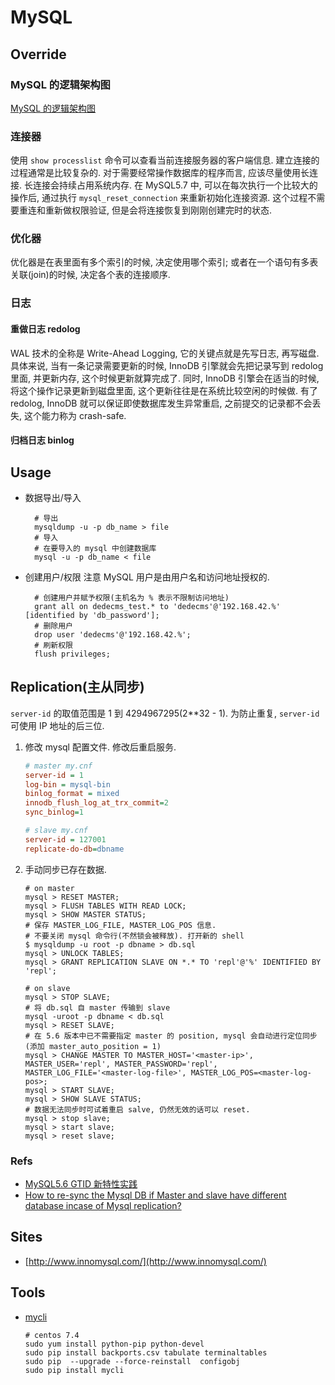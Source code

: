 # MySQL

## Override
### MySQL 的逻辑架构图
[MySQL 的逻辑架构图](https://static001.geekbang.org/resource/image/0d/d9/0d2070e8f84c4801adbfa03bda1f98d9.png)

### 连接器
使用 `show processlist` 命令可以查看当前连接服务器的客户端信息.
建立连接的过程通常是比较复杂的. 对于需要经常操作数据库的程序而言, 应该尽量使用长连接. 
长连接会持续占用系统内存. 在 MySQL5.7 中, 可以在每次执行一个比较大的操作后, 通过执行 `mysql_reset_connection` 来重新初始化连接资源. 这个过程不需要重连和重新做权限验证, 但是会将连接恢复到刚刚创建完时的状态.

### 优化器
优化器是在表里面有多个索引的时候, 决定使用哪个索引; 或者在一个语句有多表关联(join)的时候, 决定各个表的连接顺序.

### 日志
#### 重做日志 redolog
WAL 技术的全称是 Write-Ahead Logging, 它的关键点就是先写日志, 再写磁盘.
具体来说, 当有一条记录需要更新的时候, InnoDB 引擎就会先把记录写到 redolog 里面, 并更新内存, 这个时候更新就算完成了. 同时, InnoDB 引擎会在适当的时候, 将这个操作记录更新到磁盘里面, 这个更新往往是在系统比较空闲的时候做.
有了 redolog, InnoDB 就可以保证即使数据库发生异常重启, 之前提交的记录都不会丢失, 这个能力称为 crash-safe.

#### 归档日志 binlog

## Usage
* 数据导出/导入

    ```
      # 导出
      mysqldump -u -p db_name > file
      # 导入
      # 在要导入的 mysql 中创建数据库
      mysql -u -p db_name < file
    ```
* 创建用户/权限
    注意 MySQL 用户是由用户名和访问地址授权的.
    
    ```
      # 创建用户并赋予权限(主机名为 % 表示不限制访问地址)
      grant all on dedecms_test.* to 'dedecms'@'192.168.42.%' [identified by 'db_password'];
      # 删除用户
      drop user 'dedecms'@'192.168.42.%';
      # 刷新权限
      flush privileges;
    ```
    
## Replication(主从同步)
`server-id` 的取值范围是 1 到 4294967295(2**32 - 1). 为防止重复, `server-id` 可使用 IP 地址的后三位.

1. 修改 mysql 配置文件. 修改后重启服务.

    ```ini
    # master my.cnf
    server-id = 1
    log-bin = mysql-bin
    binlog_format = mixed
    innodb_flush_log_at_trx_commit=2
    sync_binlog=1
    ```
    
    ```ini
    # slave my.cnf
    server-id = 127001
    replicate-do-db=dbname
    ```

2. 手动同步已存在数据.
    
    ```shell
    # on master
    mysql > RESET MASTER;
    mysql > FLUSH TABLES WITH READ LOCK;
    mysql > SHOW MASTER STATUS;
    # 保存 MASTER_LOG_FILE, MASTER_LOG_POS 信息.
    # 不要关闭 mysql 命令行(不然锁会被释放). 打开新的 shell
    $ mysqldump -u root -p dbname > db.sql
    mysql > UNLOCK TABLES;
    mysql > GRANT REPLICATION SLAVE ON *.* TO 'repl'@'%' IDENTIFIED BY 'repl';
    
    # on slave
    mysql > STOP SLAVE;
    # 将 db.sql 自 master 传输到 slave
    mysql -uroot -p dbname < db.sql
    mysql > RESET SLAVE;
    # 在 5.6 版本中已不需要指定 master 的 position, mysql 会自动进行定位同步(添加 master_auto_position = 1)
    mysql > CHANGE MASTER TO MASTER_HOST='<master-ip>', MASTER_USER='repl', MASTER_PASSWORD='repl',  MASTER_LOG_FILE='<master-log-file>', MASTER_LOG_POS=<master-log-pos>;
    mysql > START SLAVE;
    mysql > SHOW SLAVE STATUS;
    # 数据无法同步时可试着重启 salve, 仍然无效的话可以 reset.
    mysql > stop slave;
    mysql > start slave;
    mysql > reset slave;
    ```

### Refs
* [MySQL5.6 GTID 新特性实践](http://cenalulu.github.io/mysql/mysql-5-6-gtid-basic/)
* [How to re-sync the Mysql DB if Master and slave have different database incase of Mysql replication?](https://stackoverflow.com/questions/2366018/how-to-re-sync-the-mysql-db-if-master-and-slave-have-different-database-incase-o#answer-3229580)
    
## Sites
* [http://www.innomysql.com/](http://www.innomysql.com/)


## Tools
* [mycli](https://www.mycli.net/)

    ```shell
    # centos 7.4
    sudo yum install python-pip python-devel
    sudo pip install backports.csv tabulate terminaltables
    sudo pip  --upgrade --force-reinstall  configobj    
    sudo pip install mycli
    ```